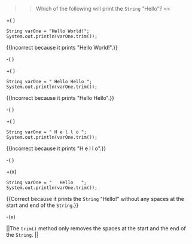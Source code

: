 >>Which of the following will print the <code>String</code> "Hello"? <<

+( )

<pre><code>String varOne = "Hello World!";
System.out.println(varOne.trim());
</code></pre>

{{Incorrect because it prints "Hello World!".}}

-( )

+( )

<pre><code>String varOne = " Hello Hello ";
System.out.println(varOne.trim());
</code></pre>

{{Incorrect because it prints "Hello Hello".}}

-( )

+( )

<pre><code>String varOne = " H e l l o ";
System.out.println(varOne.trim());
</code></pre>
{{Incorrect because it prints "H e l l o".}}

-( )

+(x)

<pre><code>String varOne = "   Hello   ";
System.out.println(varOne.trim());
</code></pre>

{{Correct because it prints the <code>String</code> "Hello!" without any spaces at the start and end of the <code>String</code>.}}

-(x)

||The <code>trim()</code> method only removes the spaces at the start and the end of the <code>String</code>. ||